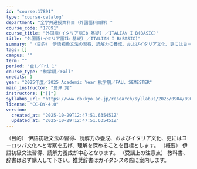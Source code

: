 ```yaml
---
id: "course:17891"
type: "course-catalog"
department: "全学共通授業科目（外国語科目群）"
course_code: "17891"
course_title: "外国語(イタリア語Ib 基礎) ／ITALIAN I B(BASIC)"
title: "外国語(イタリア語Ib 基礎) ／ITALIAN I B(BASIC)"
summary: "（目的） 伊語初級文法の習得、読解力の養成、およびイタリア文化、更にはヨ－ロッパ文化へと考察を広げ、理解を深めることを目標とします。 （概要） 伊語初級文法習得、読解力養成が中心となります。 （受講上の注意点） 教科書、辞書は必ず購入して下…"
tags: []
campus: ""
term: ""
period: "金1／Fri 1"
course_type: "秋学期／Fall"
credits: 1
year: "2025年度／2025 Academic Year 秋学期／FALL SEMESTER"
main_instructor: "島津 寛"
instructors: ["[]"]
syllabus_url: "https://www.dokkyo.ac.jp/research/syllabus/2025/0904/0904_17891_ja_JP.html"
license: "CC-BY-4.0"
version:
  created_at: "2025-10-29T12:47:51.635451Z"
  updated_at: "2025-10-29T12:47:51.635451Z"
---
```

（目的） 伊語初級文法の習得、読解力の養成、およびイタリア文化、更にはヨ－ロッパ文化へと考察を広げ、理解を深めることを目標とします。 （概要） 伊語初級文法習得、読解力養成が中心となります。 （受講上の注意点） 教科書、辞書は必ず購入して下さい。推奨辞書はガイダンスの際に案内します。
